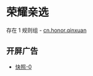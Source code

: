 # 荣耀亲选

存在 1 规则组 - [cn.honor.qinxuan](/src/apps/cn.honor.qinxuan.ts)

## 开屏广告

- [快照-0](https://i.gkd.li/import/13541270)
